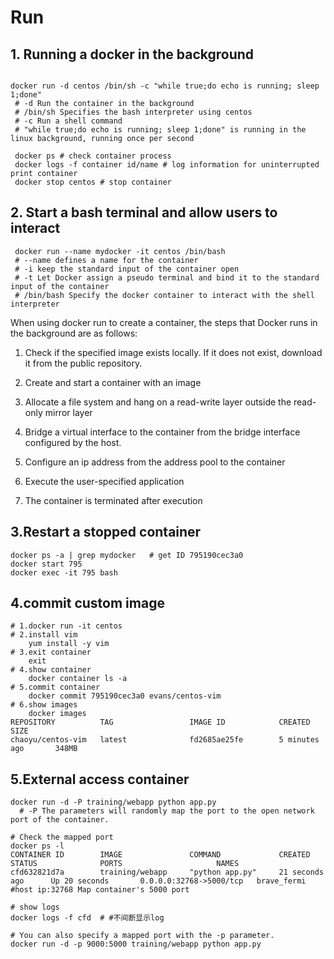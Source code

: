# Run



## 1. Running a docker in the background

```text
 
docker run -d centos /bin/sh -c "while true;do echo is running; sleep 1;done"
 # -d Run the container in the background
 # /bin/sh Specifies the bash interpreter using centos
 # -c Run a shell command
 # "while true;do echo is running; sleep 1;done" is running in the linux background, running once per second
 
 docker ps # check container process 
 docker logs -f container id/name # log information for uninterrupted print container 
 docker stop centos # stop container

```

## 2. Start a bash terminal and allow users to interact

```text
 docker run --name mydocker -it centos /bin/bash
 # --name defines a name for the container
 # -i keep the standard input of the container open
 # -t Let Docker assign a pseudo terminal and bind it to the standard input of the container
 # /bin/bash Specify the docker container to interact with the shell interpreter
```

When using docker run to create a container, the steps that Docker runs in the background are as follows:

1. Check if the specified image exists locally. If it does not exist, download it from the public repository.

2. Create and start a container with an image

3. Allocate a file system and hang on a read-write layer outside the read-only mirror layer

4. Bridge a virtual interface to the container from the bridge interface configured by the host.

5. Configure an ip address from the address pool to the container

6. Execute the user-specified application

7. The container is terminated after execution

## 3.Restart a stopped container

```text
docker ps -a | grep mydocker   # get ID 795190cec3a0
docker start 795
docker exec -it 795 bash
```

## 4.commit custom image

```text
# 1.docker run -it centos
# 2.install vim
    yum install -y vim
# 3.exit container
    exit
# 4.show container 
    docker container ls -a
# 5.commit container
    docker commit 795190cec3a0 evans/centos-vim
# 6.show images
    docker images
REPOSITORY          TAG                 IMAGE ID            CREATED             SIZE
chaoyu/centos-vim   latest              fd2685ae25fe        5 minutes ago       348MB

```



## 5.External access container

```text
docker run -d -P training/webapp python app.py
  # -P The parameters will randomly map the port to the open network port of the container.

# Check the mapped port
docker ps -l
CONTAINER ID        IMAGE               COMMAND             CREATED            STATUS              PORTS                     NAMES
cfd632821d7a        training/webapp     "python app.py"     21 seconds ago      Up 20 seconds       0.0.0.0:32768->5000/tcp   brave_fermi
#host ip:32768 Map container's 5000 port

# show logs
docker logs -f cfd  # #不间断显示log

# You can also specify a mapped port with the -p parameter.
docker run -d -p 9000:5000 training/webapp python app.py
```













